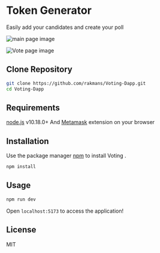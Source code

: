 # Token Generator

Easily add your candidates and create your poll

![main page image](https://i.postimg.cc/qMPQB2MK/Screenshot-2024-04-21-211241.png)

![Vote page image](https://i.postimg.cc/k4j3LTCK/Screenshot-2024-04-21-211500.png)

## Clone Repository

```sh
git clone https://github.com/rakmans/Voting-Dapp.git
cd Voting-Dapp
```

## Requirements

[node.js](https://nodejs.org/en/) v10.18.0+ And [Metamask](https://metamask.io/) extension on your browser

## Installation

Use the package manager [npm](https://www.npmjs.com/) to install Voting .

```bash
npm install
```

## Usage

```bash
npm run dev
```

Open `localhost:5173` to access the application!

## License

MIT
